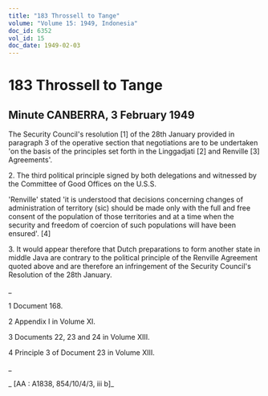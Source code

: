 ```yaml
---
title: "183 Throssell to Tange"
volume: "Volume 15: 1949, Indonesia"
doc_id: 6352
vol_id: 15
doc_date: 1949-02-03
---
```


# 183 Throssell to Tange

## Minute CANBERRA, 3 February 1949

The Security Council's resolution [1] of the 28th January provided in paragraph 3 of the operative section that negotiations are to be undertaken 'on the basis of the principles set forth in the Linggadjati [2] and Renville [3] Agreements'.

2\. The third political principle signed by both delegations and witnessed by the Committee of Good Offices on the U.S.S.

'Renville' stated 'it is understood that decisions concerning changes of administration of territory (sic) should be made only with the full and free consent of the population of those territories and at a time when the security and freedom of coercion of such populations will have been ensured'. [4]

3\. It would appear therefore that Dutch preparations to form another state in middle Java are contrary to the political principle of the Renville Agreement quoted above and are therefore an infringement of the Security Council's Resolution of the 28th January.

_

1 Document 168.

2 Appendix I in Volume XI.

3 Documents 22, 23 and 24 in Volume XIII.

4 Principle 3 of Document 23 in Volume XIII.

_

_ [AA : A1838, 854/10/4/3, iii b]_
